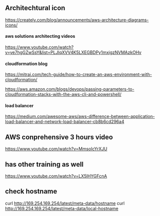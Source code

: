 ## Architechtural icon
https://creately.com/blog/announcements/aws-architecture-diagrams-icons/

#### aws solutions architecting videos
https://www.youtube.com/watch?v=ye7hgGZwSsY&list=PLJIqXVV4K5LXEGBDPy1mxigzNVMAzkOHv


#### cloudformation blog
https://mitrai.com/tech-guide/how-to-create-an-aws-environment-with-cloudformation/

https://aws.amazon.com/blogs/devops/passing-parameters-to-cloudformation-stacks-with-the-aws-cli-and-powershell/

#### load balancer
https://medium.com/awesome-aws/aws-difference-between-application-load-balancer-and-network-load-balancer-cb8b6cd296a4



## AWS conprehensive 3 hours video
https://www.youtube.com/watch?v=MmsoIcYrXJU

## has other training as well
https://www.youtube.com/watch?v=LX5lHYGFcnA



## check hostname
 curl http://169.254.169.254/latest/meta-data/hostname
 curl http://169.254.169.254/latest/meta-data/local-hostname
